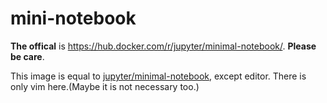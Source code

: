 # mini-notebook

**The offical** is https://hub.docker.com/r/jupyter/minimal-notebook/. **Please be care**.

This image is equal to [jupyter/minimal-notebook](https://hub.docker.com/r/jupyter/minimal-notebook/), except editor. There is only vim here.(Maybe it is not necessary too.)